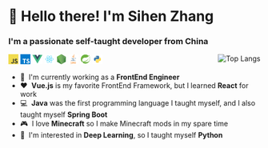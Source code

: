 # :wave: Hello there! I'm Sihen Zhang
### I'm a passionate self-taught developer from China

<a href="https://github.com/SihenZhang">
  <img src="https://github-readme-stats.vercel.app/api/top-langs/?username=SihenZhang" alt="Top Langs" align="right" />
</a>

<code><img height="20" alt="JavaScript" src="https://raw.githubusercontent.com/github/explore/80688e429a7d4ef2fca1e82350fe8e3517d3494d/topics/javascript/javascript.png"></code>
<code><img height="20" alt="TypeScript" src="https://raw.githubusercontent.com/github/explore/80688e429a7d4ef2fca1e82350fe8e3517d3494d/topics/typescript/typescript.png"></code>
<code><img height="20" alt="Vue" src="https://raw.githubusercontent.com/github/explore/80688e429a7d4ef2fca1e82350fe8e3517d3494d/topics/vue/vue.png"></code>
<code><img height="20" alt="React" src="https://raw.githubusercontent.com/github/explore/80688e429a7d4ef2fca1e82350fe8e3517d3494d/topics/react/react.png"></code>
<code><img height="20" alt="nodejs" src="https://raw.githubusercontent.com/github/explore/80688e429a7d4ef2fca1e82350fe8e3517d3494d/topics/nodejs/nodejs.png"></code>
<code><img height="20" alt="Java" src="https://raw.githubusercontent.com/github/explore/5b3600551e122a3277c2c5368af2ad5725ffa9a1/topics/java/java.png"></code>
<code><img height="20" alt="Java" src="https://raw.githubusercontent.com/github/explore/80688e429a7d4ef2fca1e82350fe8e3517d3494d/topics/spring-boot/spring-boot.png"></code>
<code><img height="20" alt="JavaScript" src="https://raw.githubusercontent.com/github/explore/80688e429a7d4ef2fca1e82350fe8e3517d3494d/topics/python/python.png"></code>

- :briefcase: &nbsp;I'm currently working as a **FrontEnd Engineer**
- :heart: &nbsp;**Vue.js** is my favorite FrontEnd Framework, but I learned **React** for work
- :computer: &nbsp;**Java** was the first programming language I taught myself, and I also taught myself **Spring Boot**
- :video_game: &nbsp;I love **Minecraft** so I make Minecraft mods in my spare time
- :robot: &nbsp;I'm interested in **Deep Learning**, so I taught myself **Python**
